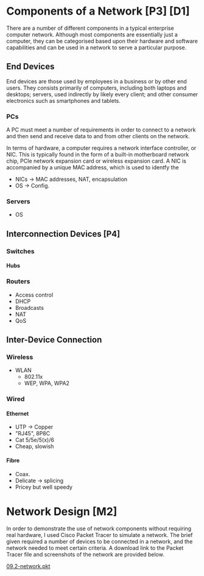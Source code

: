 # Components of a Network [P3] [D1]

There are a number of different components in a typical enterprise computer network. Although most components are essentially just a computer, they can be categorised based upon their hardware and software capabilities and can be used in a network to serve a particular purpose.

## End Devices

End devices are those used by employees in a business or by other end users. They consists primarily of computers, including both laptops and desktops; servers, used indirectly by likely every client; and other consumer electronics such as smartphones and tablets.

### PCs

A PC must meet a number of requirements in order to connect to a network and then send and receive data to and from other clients on the network.

In terms of hardware, a computer requires a network interface controller, or NIC. This is typically found in the form of a built-in motherboard network chip, PCIe network expansion card or wireless expansion card. A NIC is accompanied by a unique MAC address, which is used to identfy the 

* NICs -> MAC addresses, NAT, encapsulation
* OS -> Config.

### Servers

* OS

## Interconnection Devices [P4]

### Switches

#### Hubs

### Routers

* Access control
* DHCP
* Broadcasts
* NAT
* QoS

## Inter-Device Connection

### Wireless

* WLAN
	* 802.11x
	* WEP, WPA, WPA2

### Wired

#### Ethernet

* UTP -> Copper
* "RJ45", 8P8C
* Cat 5/5e/5(x)/6
* Cheap, slowish

#### Fibre

* Coax.
* Delicate -> splicing
* Pricey but well speedy

# Network Design [M2]

In order to demonstrate the use of network components without requiring real hardware, I used Cisco Packet Tracer to simulate a network. The brief given required a number of devices to be connected in a network, and the network needed to meet certain criteria. A download link to the Packet Tracer file and screenshots of the network are provided below.

<div class="f">
	<a href="/file/data/09.2-network.pkt">09.2-network.pkt</a>
</div>

<!-- <div class="i">
	<img src="/btec/img/09.2.1.png">
	<div>Image by me; see <a href="/btec/license">license</a>.</div>
</div>
<div class="i">
	<img src="/btec/img/09.2.2.png">
	<div>Image by me; see <a href="/btec/license">license</a>.</div>
</div> -->
